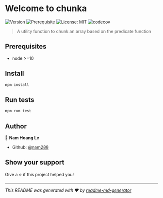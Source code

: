 # Welcome to chunka
[![Version](https://img.shields.io/npm/v/chunkify.svg)](https://www.npmjs.com/package/chunkify)
![Prerequisite](https://img.shields.io/badge/node-%3E%3D10-blue.svg)
[![License: MIT](https://img.shields.io/badge/License-MIT-yellow.svg)](#)
[![codecov](https://codecov.io/gh/nam288/chunkify/branch/main/graph/badge.svg?token=fbqIQ8uk7t)](https://codecov.io/gh/nam288/chunkify)

> A utility function to chunk an array based on the predicate function

## Prerequisites

- node >=10

## Install

```sh
npm install
```

## Run tests

```sh
npm run test
```

## Author

👤 **Nam Hoang Le**

* Github: [@nam288](https://github.com/nam288)

## Show your support

Give a ⭐️ if this project helped you!


***
_This README was generated with ❤️ by [readme-md-generator](https://github.com/kefranabg/readme-md-generator)_
